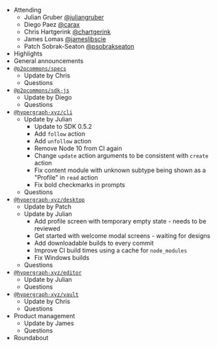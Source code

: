 -   Attending
    - Julian Gruber [@juliangruber](https://twitter.com/juliangruber)
    - Diego Paez [@carax](https://twitter.com/carax)
    - Chris Hartgerink [@chartgerink](https://twitter.com/chartgerink)
    - James Lomas [@jameslibscie](https://github.com/jameslibscie)
    - Patch Sobrak-Seaton [@psobrakseaton](https://twitter.com/psobrakseaton)
-   Highlights
-   General announcements
-   [`@p2pcommons/specs`](https://github.com/p2pcommons/specs)
    - Update by Chris
    - Questions
-   [`@p2pcommons/sdk-js`](https://github.com/p2pcommons/sdk-js)
    - Update by Diego
    - Questions
-   [`@hypergraph-xyz/cli`](https://github.com/hypergraph-xyz/cli)
    - Update by Julian
        - Update to SDK 0.5.2
        - Add `follow` action
        - Add `unfollow` action
        - Remove Node 10 from CI again
        - Change `update` action arguments to be consistent with `create` action
        - Fix content module with unknown subtype being shown as a "Profile" in `read` action
        - Fix bold checkmarks in prompts
    - Questions
-   [`@hypergraph-xyz/desktop`](https://github.com/hypergraph-xyz/desktop)
    - Update by Patch
    - Update by Julian
        - Add profile screen with temporary empty state - needs to be reviewed
        - Get started with welcome modal screens - waiting for designs
        - Add downloadable builds to every commit
        - Improve CI build times using a cache for `node_modules`
        - Fix Windows builds
    - Questions
-   [`@hypergraph-xyz/editor`](https://github.com/hypergraph-xyz/editor)
    - Update by Julian
    - Questions
-   [`@hypergraph-xyz/vault`](https://github.com/hypergraph-xyz/vault)
    - Update by Chris
    - Questions
-   Product management
    - Update by James
    - Questions
- Roundabout

